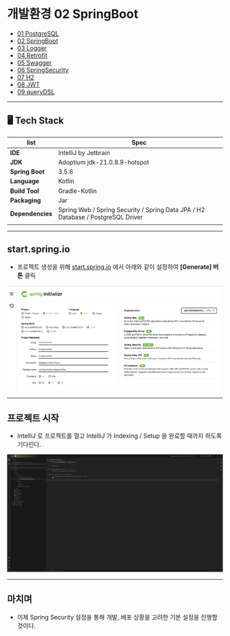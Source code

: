 # 개발환경 02 SpringBoot

- [01 PostgreSQL](./03_setup_01_PostgreSQL.md)
- [02 SpringBoot](./03_setup_02_SpringBoot.md)
- [03 Logger](./03_setup_03_Logger.md)
- [04 Retrofit](./03_setup_04_Retrofit.md)
- [05 Swagger](./03_setup_05_Swagger.md)
- [06 SpringSecurity](./03_setup_06_SpringSecurity.md)
- [07 H2](./03_setup_07_H2.md)
- [08 JWT](./03_setup_08_JWT.md)
- [09 queryDSL](./03_setup_09_queryDSL.md)

---

## 🖥️ Tech Stack

| list             | Spec |
|------------------|-------------|
| **IDE**          | IntelliJ by Jetbrain  |
| **JDK**          | Adoptium jdk-21.0.8.9-hotspot |
| **Spring Boot**  | 3.5.6 |
| **Language**     | Kotlin |
| **Build Tool**   | Gradle-Kotlin |
| **Packaging**    | Jar |
| **Dependencies** | Spring Web / Spring Security / Spring Data JPA / H2 Database / PostgreSQL Driver |
| | |

---

## start.spring.io

- 프로젝트 생성을 위해 [start.spring.io](https://start.spring.io/) 에서 아래와 같이 설정하여 **[Generate] 버튼** 클릭

![start_spring_io](./03_setup_02_SpringBoot/start_spring_io.png)

---

## 프로젝트 시작

- IntelliJ 로 프로젝트를 열고 IntelliJ 가 Indexing / Setup 을 완료할 때까지 하도록 기다린다.

![IntelliJ_ready](./03_setup_02_SpringBoot/IntelliJ_ready.png)

---

## 마치며

- 이제 Spring Security 설정을 통해 개발, 배포 상황을 고려한 기본 설정을 진행할 것이다.
